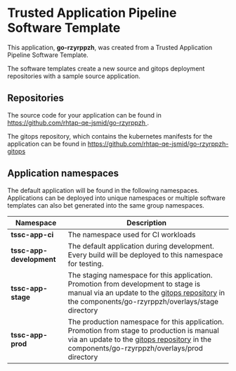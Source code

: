 # Trusted Application Pipeline Software Template

This application, **go-rzyrppzh**, was created from a Trusted Application Pipeline Software Template.

The software templates create a new source and gitops deployment repositories with a sample source application. 

## Repositories

The source code for your application can be found in [https://github.com/rhtap-qe-jsmid/go-rzyrppzh ](https://github.com/rhtap-qe-jsmid/go-rzyrppzh ).
 
The gitops repository, which contains the kubernetes manifests for the application can be found in 
[https://github.com/rhtap-qe-jsmid/go-rzyrppzh-gitops ](https://github.com/rhtap-qe-jsmid/go-rzyrppzh-gitops ) 

## Application namespaces 

The default application will be found in the following namespaces. Applications can be deployed into unique namespaces or multiple software templates can also bet generated into the same group namespaces.  

|  Namespace   |  Description   |  
| -------- | -------- |
| **tssc-app-ci** | The namespace used for CI workloads |
| **tssc-app-development** | The default application during development. Every build will be deployed to this namespace for testing. |
| **tssc-app-stage** | The staging namespace for this application. Promotion from development to stage is manual via an update to the [gitops repository](https://github.com/rhtap-qe-jsmid/go-rzyrppzh-gitops ) in the components/go-rzyrppzh/overlays/stage directory |
| **tssc-app-prod** | The production namespace for this application. Promotion from stage to production is manual via an update to the [gitops repository](https://github.com/rhtap-qe-jsmid/go-rzyrppzh-gitops ) in the components/go-rzyrppzh/overlays/prod directory |